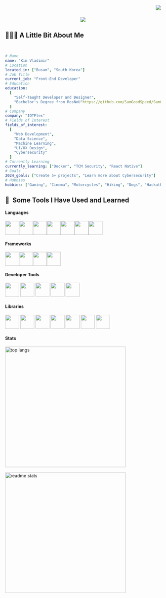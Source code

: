 <img align="right" src="https://visitor-badge.laobi.icu/badge?page_id=SamGoodSpeed.SamGoodSpeed" />
<h1 align="center">
    <img src="https://readme-typing-svg.herokuapp.com/?font=Righteous&size=35&center=true&vCenter=true&width=500&height=70&duration=4000&lines=Hi+Devs!+👋;+I'm+Vladimir+Kim!;" />
</h1>
<h2>👨🏻‍💻 A Little Bit About Me</h2> ‍

```yaml
# Name
name: "Kim Vladimir"
# Location
located_in: ["Busan", "South Korea"]
# Job Title
current_job: "Front-End Developer" 
# Education
education:
  [
    "Self-Taught Developer and Designer",
    "Bachelor's Degree from RosNoU"https://github.com/SamGoodSpeed/SamGoodSpeed/blob/main/README.md
  ]
# Company
company: "IOTPlex"
# Fields of Interest
fields_of_interest:
  [
    "Web Development",
    "Data Science",
    "Machine Learning",
    "UI/UX Design",
    "Cybersecurity"
  ]
# Currently Learning
currently_learning: ["Docker", "TCM Security", "React Native"]
# Goals
2024_goals: ["Create 5+ projects", "Learn more about Cybersecurity"]
# Hobbies
hobbies: ["Gaming", "Cinema", "Motorcycles", "Hiking", "Dogs", "Hackathon"]
```

<h2> 🚀 &nbsp;Some Tools I Have Used and Learned</h2>
<div align="left">
  <h4>Languages</h4>
  <div style="display: flex">
    <img src="https://cdn.jsdelivr.net/gh/devicons/devicon@latest/icons/javascript/javascript-original.svg" width="45" height="45" />
   <img src="https://cdn.jsdelivr.net/gh/devicons/devicon@latest/icons/typescript/typescript-original.svg" width="45" height="45" />
   <img src="https://cdn.jsdelivr.net/gh/devicons/devicon@latest/icons/html5/html5-original.svg" width="45" height="45"/>
   <img src="https://cdn.jsdelivr.net/gh/devicons/devicon@latest/icons/css3/css3-original.svg" width="45" height="45" />
   <img src="https://cdn.jsdelivr.net/gh/devicons/devicon@latest/icons/php/php-original.svg" width="45" height="45"/>
   <img src="https://cdn.jsdelivr.net/gh/devicons/devicon@latest/icons/python/python-original.svg" width="45" height="45"/>
   <img src="https://cdn.jsdelivr.net/gh/devicons/devicon@latest/icons/mysql/mysql-original-wordmark.svg" width="45" height="45"/>
  </div>
   <h4>Frameworks</h4>
  <div style="display: flex">
     <img src="https://cdn.jsdelivr.net/gh/devicons/devicon@latest/icons/nodejs/nodejs-plain-wordmark.svg" width="45" height="45"/>
   <img src="https://cdn.jsdelivr.net/gh/devicons/devicon@latest/icons/react/react-original.svg" width="45" height="45"/>
   <img src="https://cdn.jsdelivr.net/gh/devicons/devicon@latest/icons/nextjs/nextjs-original.svg" width="45" height="45"/>
   <img src="https://cdn.jsdelivr.net/gh/devicons/devicon@latest/icons/vuejs/vuejs-original.svg" width="45" height="45"/>
  </div>
  <h4>Developer Tools</h4>
   <div>
     <img src="https://cdn.jsdelivr.net/gh/devicons/devicon@latest/icons/github/github-original.svg" width="45" height="45"/>
   <img src="https://cdn.jsdelivr.net/gh/devicons/devicon@latest/icons/neovim/neovim-original.svg" width="45" height="45"/>
   <img src="https://cdn.jsdelivr.net/gh/devicons/devicon@latest/icons/vscode/vscode-original.svg" width="45" height="45"/>
   <img src="https://cdn.jsdelivr.net/gh/devicons/devicon@latest/icons/postman/postman-original.svg" width="45" height="45"/>
   <img src="https://cdn.jsdelivr.net/gh/devicons/devicon@latest/icons/figma/figma-original.svg" width="45" height="45"/>
   </div>
   <h4>Libraries</h4>
   <div>
     <img src="https://cdn.jsdelivr.net/gh/devicons/devicon@latest/icons/photoshop/photoshop-original.svg" width="45" height="45"/>
   <img src="https://cdn.jsdelivr.net/gh/devicons/devicon@latest/icons/pandas/pandas-original-wordmark.svg" width="45" height="45"/>
   <img src="https://cdn.jsdelivr.net/gh/devicons/devicon@latest/icons/numpy/numpy-original.svg" width="45" height="45"/>
   <img src="https://cdn.jsdelivr.net/gh/devicons/devicon@latest/icons/matlab/matlab-original.svg" width="45" height="45"/>
   <img src="https://cdn.jsdelivr.net/gh/devicons/devicon@latest/icons/sass/sass-original.svg" width="45" height="45"/>
   <img src="https://cdn.jsdelivr.net/gh/devicons/devicon@latest/icons/tailwindcss/tailwindcss-original.svg" width="45" height="45"/>
   <img src="https://cdn.jsdelivr.net/gh/devicons/devicon@latest/icons/bootstrap/bootstrap-original.svg" width="45" height="45"/>
   </div>
   <h4>Stats</h4>
   <div align=left>
       <img width=390 align="center" src="https://github-readme-stats-salesp07.vercel.app/api/top-langs/?username=salesp07&hide=HTML&langs_count=8&layout=compact&theme=react&border_radius=10&size_weight=0.5&count_weight=0.5&exclude_repo=github-readme-stats" alt="top langs" />
       
   </div>
   </br>
   <div  align=left>
       <img width=390 src="https://github-readme-stats.vercel.app/api?username=SamGoodSpeed&show_icons=true&theme=react&rank_icon=github&border_radius=10" alt="readme stats" />
   </div>
</div>



